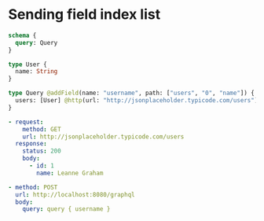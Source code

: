 # Sending field index list

```graphql @schema
schema {
  query: Query
}

type User {
  name: String
}

type Query @addField(name: "username", path: ["users", "0", "name"]) {
  users: [User] @http(url: "http://jsonplaceholder.typicode.com/users")
}
```

```yml @mock
- request:
    method: GET
    url: http://jsonplaceholder.typicode.com/users
  response:
    status: 200
    body:
      - id: 1
        name: Leanne Graham
```

```yml @test
- method: POST
  url: http://localhost:8080/graphql
  body:
    query: query { username }
```
